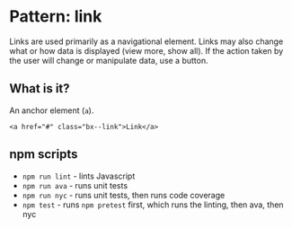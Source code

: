 # Pattern: link

Links are used primarily as a navigational element. Links may also change what or how data is displayed (view more, show all). If the action taken by the user will change or manipulate data, use a button.

## What is it?

An anchor element (`a`).

```
<a href="#" class="bx--link">Link</a>
```

## npm scripts

* `npm run lint` - lints Javascript
* `npm run ava` - runs unit tests
* `npm run nyc` - runs unit tests, then runs code coverage
* `npm test` - runs `npm pretest` first, which runs the linting, then ava, then nyc
